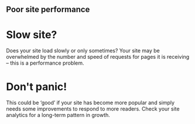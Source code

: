 ## Poor site performance

# Slow site?
Does your site load slowly or only sometimes? Your site may be overwhelmed by the number and speed of requests for pages it is receiving – this is a performance problem.
<br>
# Don't panic!
This could be ‘good’ if your site has become more popular and simply needs some improvements to respond to more readers. Check your site analytics for a long-term pattern in growth.

